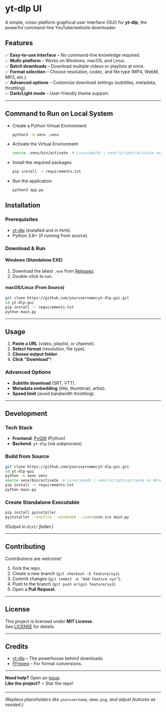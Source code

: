 # **yt-dlp UI**  

A simple, cross-platform graphical user interface (GUI) for **yt-dlp**, the powerful command-line YouTube/website downloader.  

## **Features**  
✅ **Easy-to-use interface** – No command-line knowledge required.  
✅ **Multi-platform** – Works on Windows, macOS, and Linux.  
✅ **Batch downloads** – Download multiple videos or playlists at once.  
✅ **Format selection** – Choose resolution, codec, and file type (MP4, WebM, MP3, etc.).  
✅ **Advanced options** – Customize download settings (subtitles, metadata, throttling).  
✅ **Dark/Light mode** – User-friendly theme support.  

---

## Command to Run on Local System
- Create a Python Virtual Environment
    ```bash
    python3 -m venv .venv
    ```
- Activate the Virtual Environment
    ```bash
    source .venv/bin/activate  # Linux/macOS | venv\Scripts\activate on Windows
    ```
- Install the required packages
    ```bash
    pip install -r requirements.txt
    ```
- Run the application
    ```bash
    python3 app.py
    ```

## **Installation**  

### **Prerequisites**  
- [yt-dlp](https://github.com/yt-dlp/yt-dlp) (installed and in `PATH`).  
- Python 3.8+ (if running from source).  

### **Download & Run**  
#### **Windows (Standalone EXE)**  
1. Download the latest `.exe` from [Releases](https://github.com/yourusername/yt-dlp-gui/releases).  
2. Double-click to run.  

#### **macOS/Linux (From Source)**  
```bash
git clone https://github.com/yourusername/yt-dlp-gui.git
cd yt-dlp-gui
pip install -r requirements.txt
python main.py
```

---

## **Usage**  
1. **Paste a URL** (video, playlist, or channel).  
2. **Select format** (resolution, file type).  
3. **Choose output folder**.  
4. **Click "Download"**!  

### **Advanced Options**  
- **Subtitle download** (SRT, VTT).  
- **Metadata embedding** (title, thumbnail, artist).  
- **Speed limit** (avoid bandwidth throttling).  

---

## **Development**  
### **Tech Stack**  
- **Frontend**: [PyQt6](https://www.riverbankcomputing.com/software/pyqt/) (Python)  
- **Backend**: `yt-dlp` (via subprocess)  

### **Build from Source**  
```bash
git clone https://github.com/yourusername/yt-dlp-gui.git
cd yt-dlp-gui
python -m venv venv
source venv/bin/activate  # Linux/macOS | venv\Scripts\activate on Windows
pip install -r requirements.txt
python main.py
```

### **Create Standalone Executable**  
```bash
pip install pyinstaller
pyinstaller --onefile --windowed --icon=icon.ico main.py
```
*(Output in `dist/` folder.)*  

---

## **Contributing**  
Contributions are welcome!  
1. Fork the repo.  
2. Create a new branch (`git checkout -b feature/xyz`).  
3. Commit changes (`git commit -m "Add feature xyz"`).  
4. Push to the branch (`git push origin feature/xyz`).  
5. Open a **Pull Request**.  

---

## **License**  
This project is licensed under **MIT License**.  
See [LICENSE](LICENSE) for details.  

---

## **Credits**  
- [yt-dlp](https://github.com/yt-dlp/yt-dlp) – The powerhouse behind downloads.  
- [FFmpeg](https://ffmpeg.org/) – For format conversions.  

---

**Need help?** Open an [Issue](https://github.com/Harshraj9812/yt-dlp-ui/issues).  
**Like the project?** ⭐ Star the repo!  

---

*(Replace placeholders like `yourusername`, `demo.png`, and adjust features as needed.)*
